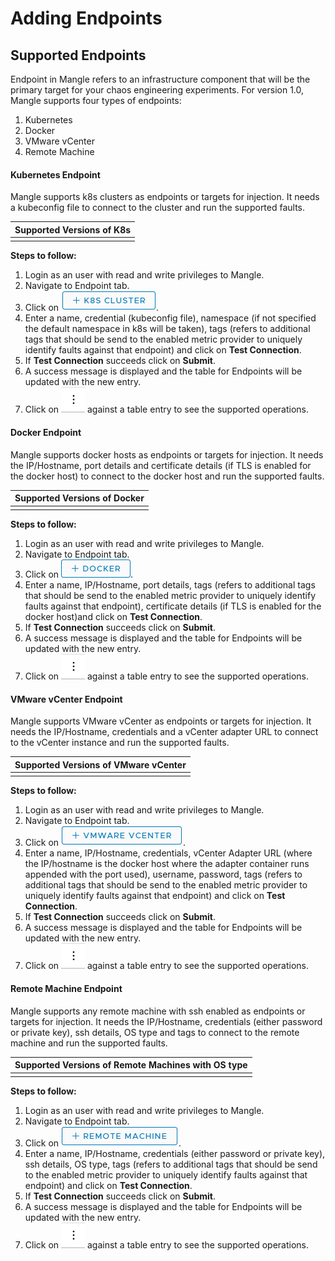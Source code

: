 # Adding Endpoints

## Supported Endpoints

Endpoint in Mangle refers to an infrastructure component that will be the primary target for your chaos engineering experiments. For version 1.0, Mangle supports four types of endpoints:

1. Kubernetes
2. Docker
3. VMware vCenter
4. Remote Machine

#### Kubernetes Endpoint

Mangle supports k8s clusters as endpoints or targets for injection. It needs a kubeconfig file to connect to the cluster and run the supported faults.

| Supported Versions of K8s |
| :--- |
|  |

**Steps to follow:** 

1. Login as an user with read and write privileges to Mangle.
2. Navigate to Endpoint tab.
3. Click on ![](../.gitbook/assets/k8sclusterbutton.png).
4. Enter a name, credential \(kubeconfig file\), namespace \(if not specified the default namespace in k8s will be taken\), tags \(refers to additional tags that should be send to the enabled metric provider to uniquely identify faults against that endpoint\) and click on **Test Connection**.
5. If **Test Connection** succeeds click on **Submit**.
6. A success message is displayed and the table for Endpoints will be updated with the new entry.
7. Click on ![](../.gitbook/assets/supportedactionsbutton.png) against a table entry to see the supported operations.

#### Docker Endpoint

Mangle supports docker hosts as endpoints or targets for injection. It needs the IP/Hostname, port details and certificate details \(if TLS is enabled for the docker host\) to connect to the docker host and run the supported faults.

| Supported Versions of Docker |
| :--- |
|  |

**Steps to follow:** 

1. Login as an user with read and write privileges to Mangle.
2. Navigate to Endpoint tab.
3. Click on ![](../.gitbook/assets/dockerbutton.png).
4. Enter a name, IP/Hostname, port details, tags \(refers to additional tags that should be send to the enabled metric provider to uniquely identify faults against that endpoint\), certificate details \(if TLS is enabled for the docker host\)and click on **Test Connection**.
5. If **Test Connection** succeeds click on **Submit**.
6. A success message is displayed and the table for Endpoints will be updated with the new entry.
7. Click on ![](../.gitbook/assets/supportedactionsbutton.png) against a table entry to see the supported operations.

#### VMware vCenter Endpoint

Mangle supports VMware vCenter as endpoints or targets for injection. It needs the IP/Hostname, credentials and a vCenter adapter URL to connect to the vCenter instance and run the supported faults.

| Supported Versions of VMware vCenter |
| :--- |
|  |

**Steps to follow:** 

1. Login as an user with read and write privileges to Mangle.
2. Navigate to Endpoint tab.
3. Click on ![](../.gitbook/assets/vcenterbutton.png).
4. Enter a name, IP/Hostname, credentials, vCenter Adapter URL \(where the IP/hostname is the docker host where the adapter container runs appended with the port used\), username, password, tags \(refers to additional tags that should be send to the enabled metric provider to uniquely identify faults against that endpoint\) and click on **Test Connection**.
5. If **Test Connection** succeeds click on **Submit**.
6. A success message is displayed and the table for Endpoints will be updated with the new entry.
7. Click on ![](../.gitbook/assets/supportedactionsbutton.png) against a table entry to see the supported operations.

#### Remote Machine Endpoint

Mangle supports any remote machine with ssh enabled as endpoints or targets for injection. It needs the IP/Hostname, credentials \(either password or private key\), ssh details, OS type and tags to connect to the remote machine and run the supported faults.

| Supported Versions of Remote Machines with OS type |
| :--- |
|  |

**Steps to follow:** 

1. Login as an user with read and write privileges to Mangle.
2. Navigate to Endpoint tab.
3. Click on ![](../.gitbook/assets/remotemachinebutton.png).
4. Enter a name, IP/Hostname, credentials \(either password or private key\), ssh details, OS type, tags \(refers to additional tags that should be send to the enabled metric provider to uniquely identify faults against that endpoint\) and click on **Test Connection**.
5. If **Test Connection** succeeds click on **Submit**.
6. A success message is displayed and the table for Endpoints will be updated with the new entry.
7. Click on ![](../.gitbook/assets/supportedactionsbutton.png) against a table entry to see the supported operations.

